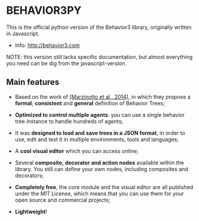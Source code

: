 # BEHAVIOR3PY

This is the official python version of the Behavior3 library, originally written in Javascript.

- Info: http://behavior3.com

NOTE: this version still lacks specific documentation, but almost everything you need can be dig from the javascript-version.


## Main features

- Based on the work of [(Marzinotto et al., 2014)](http://www.csc.kth.se/~miccol/Michele_Colledanchise/Publications_files/2013_ICRA_mcko.pdf), in which they propose a **formal**, **consistent** and **general** definition of Behavior Trees;

- **Optimized to control multiple agents**: you can use a single behavior tree instance to handle hundreds of agents;

- It was **designed to load and save trees in a JSON format**, in order to use, edit and test it in multiple environments, tools and languages;

- A **cool visual editor** which you can access online;

- Several **composite, decorator and action nodes** available within the library. You still can define your own nodes, including composites and decorators;

- **Completely free**, the core module and the visual editor are all published under the MIT License, which means that you can use them for your open source and commercial projects;

- **Lightweight**!
